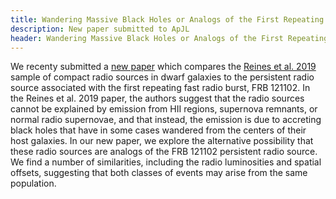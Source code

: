 ```yaml
---
title: Wandering Massive Black Holes or Analogs of the First Repeating Fast Radio Burst?
description: New paper submitted to ApJL
header: Wandering Massive Black Holes or Analogs of the First Repeating Fast Radio Burst?
---
```


We recenty submitted a <a href="https://arxiv.org/abs/2001.02688">new paper</a> which compares the <a href="https://arxiv.org/abs/1909.04670">Reines et al. 2019</a> sample of compact radio sources in dwarf galaxies to the persistent radio source associated with the first repeating fast radio burst, FRB 121102. In the Reines et al. 2019 paper, the authors suggest that the radio sources cannot be explained by emission from HII regions, supernova remnants, or normal radio supernovae, and that instead, the emission is due to accreting black holes that have in some cases wandered from the centers of their host galaxies. In our new paper, we explore the alternative possibility that these radio sources are analogs of the FRB 121102 persistent radio source. We find a number of similarities, including the radio luminosities and spatial offsets, suggesting that both classes of events may arise from the same population. 